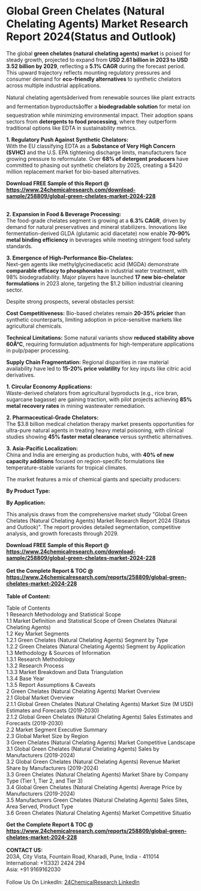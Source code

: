 <h1>Global Green Chelates (Natural Chelating Agents) Market Research Report 2024(Status and Outlook)</h1><p>The global <strong>green chelates (natural chelating agents) market</strong> is poised for steady growth, projected to expand from <strong>USD 2.61 billion in 2023 to USD 3.52 billion by 2029</strong>, reflecting a <strong>5.1% CAGR</strong> during the forecast period. This upward trajectory reflects mounting regulatory pressures and consumer demand for <strong>eco-friendly alternatives</strong> to synthetic chelators across multiple industrial applications.</p><p>Natural chelating agentsâderived from renewable sources like plant extracts and fermentation byproductsâoffer a <strong>biodegradable solution</strong> for metal ion sequestration while minimizing environmental impact. Their adoption spans sectors from <strong>detergents to food processing</strong>, where they outperform traditional options like EDTA in sustainability metrics.</p><p><strong>1. Regulatory Push Against Synthetic Chelators:</strong><br>
With the EU classifying EDTA as a <strong>Substance of Very High Concern (SVHC)</strong> and the U.S. EPA tightening discharge limits, manufacturers face growing pressure to reformulate. Over <strong>68% of detergent producers</strong> have committed to phasing out synthetic chelators by 2025, creating a $420 million replacement market for bio-based alternatives.</p><div><b>Download FREE Sample of this Report @ 
            <a href="https://www.24chemicalresearch.com/download-sample/258809/global-green-chelates-market-2024-228">
            https://www.24chemicalresearch.com/download-sample/258809/global-green-chelates-market-2024-228</a></b></div><br><p><strong>2. Expansion in Food &amp; Beverage Processing:</strong><br>
The food-grade chelates segment is growing at a <strong>6.3% CAGR</strong>, driven by demand for natural preservatives and mineral stabilizers. Innovations like fermentation-derived GLDA (glutamic acid diacetate) now enable <strong>70-90% metal binding efficiency</strong> in beverages while meeting stringent food safety standards.</p><p><strong>3. Emergence of High-Performance Bio-Chelates:</strong><br>
Next-gen agents like methylglycinediacetic acid (MGDA) demonstrate <strong>comparable efficacy to phosphonates</strong> in industrial water treatment, with 98% biodegradability. Major players have launched <strong>17 new bio-chelator formulations</strong> in 2023 alone, targeting the $1.2 billion industrial cleaning sector.</p><p>Despite strong prospects, several obstacles persist:</p><p><strong>Cost Competitiveness:</strong> Bio-based chelates remain <strong>20-35% pricier</strong> than synthetic counterparts, limiting adoption in price-sensitive markets like agricultural chemicals.</p><p><strong>Technical Limitations:</strong> Some natural variants show <strong>reduced stability above 60Â°C</strong>, requiring formulation adjustments for high-temperature applications in pulp/paper processing.</p><p><strong>Supply Chain Fragmentation:</strong> Regional disparities in raw material availability have led to <strong>15-20% price volatility</strong> for key inputs like citric acid derivatives.</p><p><strong>1. Circular Economy Applications:</strong><br>
Waste-derived chelators from agricultural byproducts (e.g., rice bran, sugarcane bagasse) are gaining traction, with pilot projects achieving <strong>85% metal recovery rates</strong> in mining wastewater remediation.</p><p><strong>2. Pharmaceutical-Grade Chelators:</strong><br>
The $3.8 billion medical chelation therapy market presents opportunities for ultra-pure natural agents in treating heavy metal poisoning, with clinical studies showing <strong>45% faster metal clearance</strong> versus synthetic alternatives.</p><p><strong>3. Asia-Pacific Localization:</strong><br>
China and India are emerging as production hubs, with <strong>40% of new capacity additions</strong> focused on region-specific formulations like temperature-stable variants for tropical climates.</p><p>The market features a mix of chemical giants and specialty producers:</p><p><strong>By Product Type:</strong></p><p><strong>By Application:</strong></p><p>This analysis draws from the comprehensive market study "Global Green Chelates (Natural Chelating Agents) Market Research Report 2024 (Status and Outlook)". The report provides detailed segmentation, competitive analysis, and growth forecasts through 2029.</p><div><b>Download FREE Sample of this Report @ 
            <a href="https://www.24chemicalresearch.com/download-sample/258809/global-green-chelates-market-2024-228">
            https://www.24chemicalresearch.com/download-sample/258809/global-green-chelates-market-2024-228</a></b></div><br><div><b>Get the Complete Report & TOC @ 
            <a href="https://www.24chemicalresearch.com/reports/258809/global-green-chelates-market-2024-228">
            https://www.24chemicalresearch.com/reports/258809/global-green-chelates-market-2024-228</a></b></div><br>
            <b>Table of Content:</b><p>Table of Contents<br />
1 Research Methodology and Statistical Scope<br />
1.1 Market Definition and Statistical Scope of Green Chelates (Natural Chelating Agents)<br />
1.2 Key Market Segments<br />
1.2.1 Green Chelates (Natural Chelating Agents) Segment by Type<br />
1.2.2 Green Chelates (Natural Chelating Agents) Segment by Application<br />
1.3 Methodology & Sources of Information<br />
1.3.1 Research Methodology<br />
1.3.2 Research Process<br />
1.3.3 Market Breakdown and Data Triangulation<br />
1.3.4 Base Year<br />
1.3.5 Report Assumptions & Caveats<br />
2 Green Chelates (Natural Chelating Agents) Market Overview<br />
2.1 Global Market Overview<br />
2.1.1 Global Green Chelates (Natural Chelating Agents) Market Size (M USD) Estimates and Forecasts (2019-2030)<br />
2.1.2 Global Green Chelates (Natural Chelating Agents) Sales Estimates and Forecasts (2019-2030)<br />
2.2 Market Segment Executive Summary<br />
2.3 Global Market Size by Region<br />
3 Green Chelates (Natural Chelating Agents) Market Competitive Landscape<br />
3.1 Global Green Chelates (Natural Chelating Agents) Sales by Manufacturers (2019-2024)<br />
3.2 Global Green Chelates (Natural Chelating Agents) Revenue Market Share by Manufacturers (2019-2024)<br />
3.3 Green Chelates (Natural Chelating Agents) Market Share by Company Type (Tier 1, Tier 2, and Tier 3)<br />
3.4 Global Green Chelates (Natural Chelating Agents) Average Price by Manufacturers (2019-2024)<br />
3.5 Manufacturers Green Chelates (Natural Chelating Agents) Sales Sites, Area Served, Product Type<br />
3.6 Green Chelates (Natural Chelating Agents) Market Competitive Situatio</p><div><b>Get the Complete Report & TOC @ 
            <a href="https://www.24chemicalresearch.com/reports/258809/global-green-chelates-market-2024-228">
            https://www.24chemicalresearch.com/reports/258809/global-green-chelates-market-2024-228</a></b></div><br><b>CONTACT US:</b><br>
            203A, City Vista, Fountain Road, Kharadi, Pune, India - 411014<br>
            International: +1(332) 2424 294<br>
            Asia: +91 9169162030 <br><br>
            Follow Us On LinkedIn: <a href="https://www.linkedin.com/company/24chemicalresearch/">24ChemicalResearch LinkedIn</a>